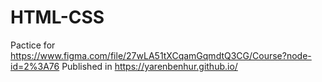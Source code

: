 # HTML-CSS
Pactice for 
https://www.figma.com/file/27wLA51tXCqamGqmdtQ3CG/Course?node-id=2%3A76 
Published in https://yarenbenhur.github.io/
